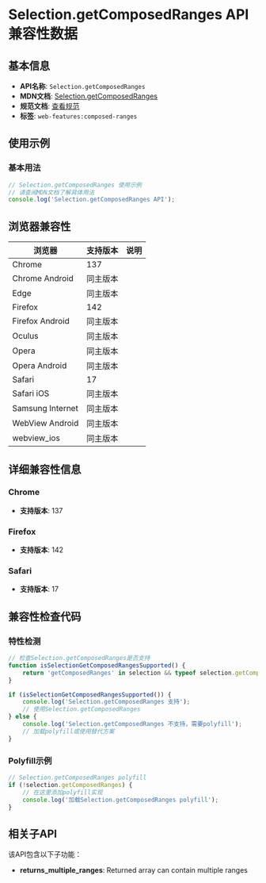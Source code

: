 # Selection.getComposedRanges API 兼容性数据

## 基本信息

- **API名称**: `Selection.getComposedRanges`
- **MDN文档**: [Selection.getComposedRanges](https://developer.mozilla.org/docs/Web/API/Selection/getComposedRanges)
- **规范文档**: [查看规范](https://w3c.github.io/selection-api/#dom-selection-getcomposedranges)
- **标签**: `web-features:composed-ranges`

## 使用示例

### 基本用法

```javascript
// Selection.getComposedRanges 使用示例
// 请查阅MDN文档了解具体用法
console.log('Selection.getComposedRanges API');
```

## 浏览器兼容性

| 浏览器 | 支持版本 | 说明 |
|--------|----------|------|
| Chrome | 137 |  |
| Chrome Android | 同主版本 |  |
| Edge | 同主版本 |  |
| Firefox | 142 |  |
| Firefox Android | 同主版本 |  |
| Oculus | 同主版本 |  |
| Opera | 同主版本 |  |
| Opera Android | 同主版本 |  |
| Safari | 17 |  |
| Safari iOS | 同主版本 |  |
| Samsung Internet | 同主版本 |  |
| WebView Android | 同主版本 |  |
| webview_ios | 同主版本 |  |

## 详细兼容性信息

### Chrome

- **支持版本**: 137

### Firefox

- **支持版本**: 142

### Safari

- **支持版本**: 17

## 兼容性检查代码

### 特性检测

```javascript
// 检查Selection.getComposedRanges是否支持
function isSelectionGetComposedRangesSupported() {
    return 'getComposedRanges' in selection && typeof selection.getComposedRanges === 'function';
}

if (isSelectionGetComposedRangesSupported()) {
    console.log('Selection.getComposedRanges 支持');
    // 使用Selection.getComposedRanges
} else {
    console.log('Selection.getComposedRanges 不支持，需要polyfill');
    // 加载polyfill或使用替代方案
}
```

### Polyfill示例

```javascript
// Selection.getComposedRanges polyfill
if (!selection.getComposedRanges) {
    // 在这里添加polyfill实现
    console.log('加载Selection.getComposedRanges polyfill');
}
```

## 相关子API

该API包含以下子功能：

- **returns_multiple_ranges**: Returned array can contain multiple ranges

